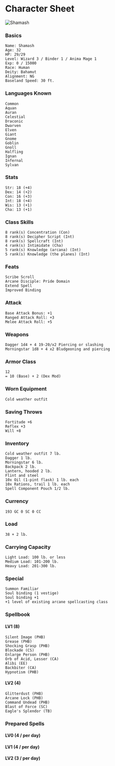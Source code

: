 # Character Sheet

![Shamash](shamash.jpg)

### Basics

    Name: Shamash
    Age: 32
    HP: 29/29
    Level: Wizard 3 / Binder 1 / Anima Mage 1
    Exp: 0 / 15000
    Race: Human
    Deity: Bahamut
    Alignment: NG
    Baseland Speed: 30 ft.
    
### Languages Known

    Common
    Aquan
    Auran
    Celestial
    Draconic
    Dwarven
    Elven
    Giant
    Gnome
    Goblin
    Gnoll
    Halfling
    Ignan
    Infernal
    Sylvan
    
### Stats

    Str: 18 (+4)
    Dex: 14 (+2)
    Con: 16 (+3)
    Int: 18 (+4)
    Wis: 13 (+1)
    Cha: 13 (+1)

### Class Skills

    8 rank(s) Concentration (Con)
    8 rank(s) Decipher Script (Int)
    8 rank(s) Spellcraft (Int)
    4 rank(s) Intimidate (Cha)
    5 rank(s) Knowledge (arcana) (Int)
    5 rank(s) Knowledge (the planes) (Int)
    
### Feats

    Scribe Scroll
    Arcane Disciple: Pride Domain
    Extend Spell
    Improved Binding
 
### Attack

    Base Attack Bonus: +1
    Ranged Attack Roll: +3
    Melee Attack Roll: +5
    
### Weapons

    Dagger 1d4 + 4 19-20/x2 Piercing or slashing
    Morningstar 1d8 + 4 x2 Bludgeoning and piercing
 
### Armor Class
    
    12 
    = 10 (Base) + 2 (Dex Mod)
    
### Worn Equipment

    Cold weather outfit
    
### Saving Throws

    Fortitude +6
    Reflex +3
    Will +8
    
### Inventory   

    Cold weather outfit 7 lb.
    Dagger 1 lb.
    Morningstar 6 lb.
    Backpack 2 lb.
    Lantern, hooded 2 lb.
    Flint and steel
    10x Oil (1-pint flask) 1 lb. each
    10x Rations, trail 1 lb. each
    Spell Component Pouch 1/2 lb.

### Currency
 
    193 GC 0 SC 0 CC

### Load

    38 + 2 lb.

### Carrying Capacity
   
    Light Load: 100 lb. or less
    Medium Load: 101-200 lb.
    Heavy Load: 201-300 lb.
    
### Special
    
    Summon Familiar
    Soul binding (1 vestige)
    Soul binding +1
    +1 level of existing arcane spellcasting class

### Spellbook

#### LV1 (8)

    Silent Image (PHB)
    Grease (PHB)
    Shocking Grasp (PHB)
    Blockade (CS)
    Enlarge Person (PHB)
    Orb of Acid, Lesser (CA)
    Alibi (EE)
    Backbiter (CA)
    Hypnotism (PHB)

#### LV2 (4)

    Glitterdust (PHB)
    Arcane Lock (PHB)
    Command Undead (PHB)
    Blast of Force (SC)
    Eagle's Splendor (TB)
    
### Prepared Spells

#### LV0 (4 / per day)

#### LV1 (4 / per day)

#### LV2 (3 / per day)
